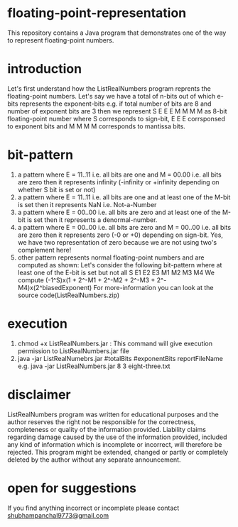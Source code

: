 # floating-point-representation
This repository contains a Java program that demonstrates one of the way to represent floating-point numbers.

# introduction
Let's first understand how the ListRealNumbers program reprents the floating-point numbers.
Let's say we have a total of n-bits out of which e-bits represents the exponent-bits e.g. if total number of bits are 8 and number of exponent bits are 3 then we represent S E E E M M M M as 8-bit floating-point number where S corresponds to sign-bit, E E E corrsponsed to exponent bits and M M M M corresponds to mantissa bits.

# bit-pattern
1. a pattern where E = 11..11 i.e. all bits are one and M = 00.00 i.e. all bits are zero then it represents infinity (-infinity or +infinity depending on whether S bit is set or not)
2. a pattern where E = 11..11 i.e. all bits are one and at least one of the M-bit is set then it represents NaN i.e. Not-a-Number
3. a pattern where E = 00..00 i.e. all bits are zero and at least one of the M-bit is set then it represents a denormal-number.
4. a pattern where E = 00..00 i.e. all bits are zero and M = 00..00 i.e. all bits are zero then it represents zero (-0 or +0) depending on sign-bit. Yes, we have two representation of zero because we are not using two's complement here!
5. other pattern represents normal floating-point numbers and are computed as shown: Let's consider the following bit-pattern where at least one of the E-bit is set but not all S E1 E2 E3 M1 M2 M3 M4
We compute (-1^S)x(1 + 2^-M1 + 2^-M2 + 2^-M3 + 2^-M4)x(2^biasedExponent)
For more-information you can look at the source code(ListRealNumbers.zip)

# execution
1. chmod +x ListRealNumbers.jar : This command will give execution permission to ListRealNumbers.jar file
2. java -jar ListRealNumebrs.jar #totalBits #exponentBits reportFileName 
e.g. java -jar ListRealNumbers.jar 8 3 eight-three.txt

# disclaimer
ListRealNumbers program was written for educational purposes and the author reserves the right not be responsible for the correctness, completeness or quality of the information provided. Liability claims regarding damage caused by the use of the information provided, included any kind of information which is incomplete or incorrect, will therefore be rejected. This program might be extended, changed or partly or completely deleted by the author without any separate announcement.

# open for suggestions
If you find anything incorrect or incomplete please contact shubhampanchal9773@gmail.com 


